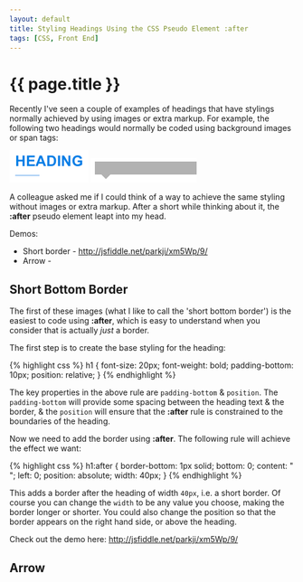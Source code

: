 ```yaml
---
layout: default
title: Styling Headings Using the CSS Pseudo Element :after
tags: [CSS, Front End]
---
```


# {{ page.title }} #

Recently I've seen a couple of examples of headings that have stylings normally achieved by using images or extra markup. For example, the following two headings would normally be coded using background images or span tags:

![Heading with a short bottom border](/images/posts/pseudo-styling-headings/heading-underline.png)
![Heading with an arrow underneath](/images/posts/pseudo-styling-headings/heading-arrow.png)

A colleague asked me if I could think of a way to achieve the same styling without images or extra markup. After a short while thinking about it, the **:after** pseudo element leapt into my head.

Demos:

* Short border - <http://jsfiddle.net/parkji/xm5Wp/9/>
* Arrow - 

## Short Bottom Border ##

The first of these images (what I like to call the 'short bottom border') is the easiest to code using **:after**, which is easy to understand when you consider that is actually *just* a border.

The first step is to create the base styling for the heading:

{% highlight css %}
h1 {
    font-size: 20px;
    font-weight: bold;
    padding-bottom: 10px;
    position: relative;
}
{% endhighlight %}

The key properties in the above rule are `padding-bottom` &amp; `position`. The `padding-bottom` will provide some spacing between the heading text &amp; the border, &amp; the `position` will ensure that the **:after** rule is constrained to the boundaries of the heading.

Now we need to add the border using **:after**. The following rule will achieve the effect we want:

{% highlight css %}
h1:after {
    border-bottom: 1px solid;
    bottom: 0;
    content: " ";
    left: 0;
    position: absolute;
    width: 40px;
}
{% endhighlight %}

This adds a border after the heading of width `40px`, i.e. a short border. Of course you can change the `width` to be any value you choose, making the border longer or shorter. You could also change the position so that the border appears on the right hand side, or above the heading.

Check out the demo here: <http://jsfiddle.net/parkji/xm5Wp/9/>

## Arrow ##